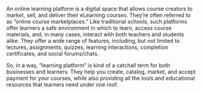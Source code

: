 An online learning platform is a digital space that allows course creators to market, sell, and deliver their eLearning courses. They’re often referred to as “online course marketplaces.” Like traditional schools, such platforms offer learners a safe environment in which to learn, access course materials, and, in many cases, interact with both teachers and students alike. They offer a wide range of features, including, but not limited to lectures, assignments, quizzes, learning interactions, completion certificates, and social forums/chats.

So, in a way, “learning platform” is kind of a catchall term for both businesses and learners. They help you create, catalog, market, and accept payment for your courses, while also providing all the tools and educational resources that learners need under one roof.
